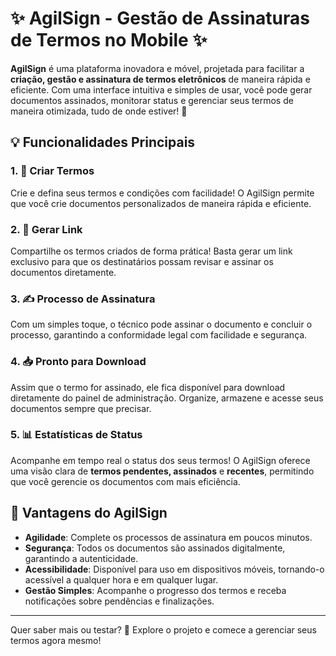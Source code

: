 # ✨ **AgilSign - Gestão de Assinaturas de Termos no Mobile** ✨

**AgilSign** é uma plataforma inovadora e móvel, projetada para facilitar a **criação, gestão e assinatura de termos eletrônicos** de maneira rápida e eficiente. Com uma interface intuitiva e simples de usar, você pode gerar documentos assinados, monitorar status e gerenciar seus termos de maneira otimizada, tudo de onde estiver! 🚀

## 💡 **Funcionalidades Principais**

### 1. **📝 Criar Termos**
Crie e defina seus termos e condições com facilidade! O AgilSign permite que você crie documentos personalizados de maneira rápida e eficiente.

### 2. **🔗 Gerar Link**
Compartilhe os termos criados de forma prática! Basta gerar um link exclusivo para que os destinatários possam revisar e assinar os documentos diretamente.

### 3. **✍️ Processo de Assinatura**
Com um simples toque, o técnico pode assinar o documento e concluir o processo, garantindo a conformidade legal com facilidade e segurança.

### 4. **📥 Pronto para Download**
Assim que o termo for assinado, ele fica disponível para download diretamente do painel de administração. Organize, armazene e acesse seus documentos sempre que precisar.

### 5. **📊 Estatísticas de Status**
Acompanhe em tempo real o status dos seus termos! O AgilSign oferece uma visão clara de **termos pendentes, assinados** e **recentes**, permitindo que você gerencie os documentos com mais eficiência.

## 🚀 **Vantagens do AgilSign**

- **Agilidade**: Complete os processos de assinatura em poucos minutos.
- **Segurança**: Todos os documentos são assinados digitalmente, garantindo a autenticidade.
- **Acessibilidade**: Disponível para uso em dispositivos móveis, tornando-o acessível a qualquer hora e em qualquer lugar.
- **Gestão Simples**: Acompanhe o progresso dos termos e receba notificações sobre pendências e finalizações.

---

Quer saber mais ou testar? 🚀 Explore o projeto e comece a gerenciar seus termos agora mesmo!
